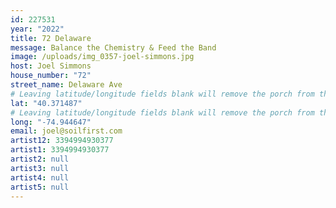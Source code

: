 ```yaml
---
id: 227531
year: "2022"
title: 72 Delaware
message: Balance the Chemistry & Feed the Band
image: /uploads/img_0357-joel-simmons.jpg
host: Joel Simmons
house_number: "72"
street_name: Delaware Ave
# Leaving latitude/longitude fields blank will remove the porch from the Porchfest map.
lat: "40.371487"
# Leaving latitude/longitude fields blank will remove the porch from the Porchfest map.
long: "-74.944647"
email: joel@soilfirst.com
artist12: 3394994930377
artist1: 3394994930377
artist2: null
artist3: null
artist4: null
artist5: null
---
```

